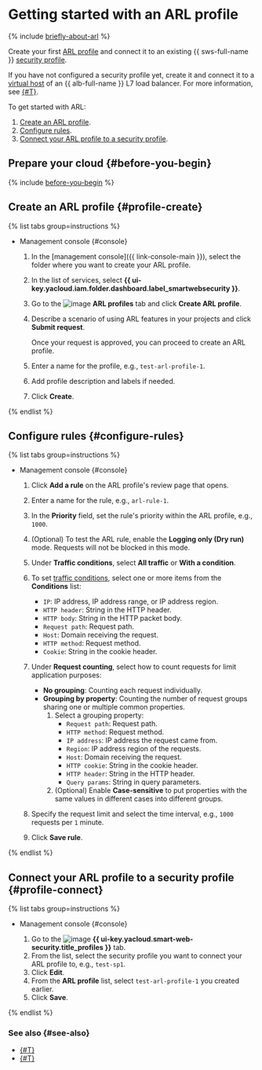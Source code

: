 # Getting started with an ARL profile

{% include [briefly-about-arl](../../_includes/smartwebsecurity/briefly-about-arl.md) %}

Create your first [ARL profile](../concepts/arl.md) and connect it to an existing {{ sws-full-name }} [security profile](../concepts/profiles.md).

If you have not configured a security profile yet, create it and connect it to a [virtual host](../../application-load-balancer/concepts/http-router.md#virtual-host) of an {{ alb-full-name }} L7 load balancer. For more information, see [{#T}](../quickstart.md).

To get started with ARL:
1. [Create an ARL profile](#profile-create).
1. [Configure rules](#configure-rules).
1. [Connect your ARL profile to a security profile](#profile-connect).

## Prepare your cloud {#before-you-begin}

{% include [before-you-begin](../../_tutorials/_tutorials_includes/before-you-begin.md) %}

## Create an ARL profile {#profile-create}

{% list tabs group=instructions %}

- Management console {#console}

  1. In the [management console]({{ link-console-main }}), select the folder where you want to create your ARL profile.
  1. In the list of services, select **{{ ui-key.yacloud.iam.folder.dashboard.label_smartwebsecurity }}**.
  1. Go to the ![image](../../_assets/smartwebsecurity/arl.svg) **ARL profiles** tab and click **Create ARL profile**.
  1. Describe a scenario of using ARL features in your projects and click **Submit request**.

      Once your request is approved, you can proceed to create an ARL profile.
  1. Enter a name for the profile, e.g., `test-arl-profile-1`.
  1. Add profile description and labels if needed.
  1. Click **Create**.

{% endlist %}

## Configure rules {#configure-rules}

{% list tabs group=instructions %}

- Management console {#console}

  1. Click **Add a rule** on the ARL profile's review page that opens.
  1. Enter a name for the rule, e.g., `arl-rule-1`.
  1. In the **Priority** field, set the rule's priority within the ARL profile, e.g., `1000`.
  1. (Optional) To test the ARL rule, enable the **Logging only (Dry run)** mode. Requests will not be blocked in this mode.
  1. Under **Traffic conditions**, select **All traffic** or **With a condition**.
  1. To set [traffic conditions](../concepts/conditions.md), select one or more items from the **Conditions** list:
     *  `IP`: IP address, IP address range, or IP address region.
     *  `HTTP header`: String in the HTTP header.
     *  `HTTP body`: String in the HTTP packet body.
     *  `Request path`: Request path.
     *  `Host`: Domain receiving the request.
     *  `HTTP method`: Request method.
     *  `Cookie`: String in the cookie header.
  
  1. Under **Request counting**, select how to count requests for limit application purposes:
     * **No grouping**: Counting each request individually.
     * **Grouping by property**: Counting the number of request groups sharing one or multiple common properties.
        1. Select a grouping property:
            *  `Request path`: Request path.
            *  `HTTP method`: Request method.
            *  `IP address`: IP address the request came from.
            *  `Region`: IP address region of the requests.
            *  `Host`: Domain receiving the request.
            *  `HTTP cookie`: String in the cookie header.
            *  `HTTP header`: String in the HTTP header.
            *  `Query params`: String in query parameters.
        1. (Optional) Enable **Case-sensitive** to put properties with the same values in different cases into different groups.

  1. Specify the request limit and select the time interval, e.g., `1000` requests per `1` minute.

  1. Click **Save rule**.

{% endlist %}

## Connect your ARL profile to a security profile {#profile-connect}

{% list tabs group=instructions %}

- Management console {#console}

  1. Go to the ![image](../../_assets/console-icons/shield-check.svg) **{{ ui-key.yacloud.smart-web-security.title_profiles }}** tab.
  1. From the list, select the security profile you want to connect your ARL profile to, e.g., `test-sp1`.
  1. Click **Edit**.
  1. From the **ARL profile** list, select `test-arl-profile-1` you created earlier.
  1. Click **Save**.

{% endlist %}

### See also {#see-also}

* [{#T}](../quickstart.md)
* [{#T}](../concepts/arl.md)
